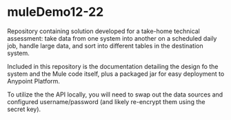 # muleDemo12-22
Repository containing solution developed for a take-home technical assessment: take data from one system into another on a scheduled daily job, handle large data, and sort into different tables in the destination system.

Included in this repository is the documentation detailing the design fo the system and the Mule code itself, plus a packaged jar for easy deployment to Anypoint Platform.

To utilize the the API locally, you will need to swap out the data sources and configured username/password (and likely re-encrypt them using the secret key).
